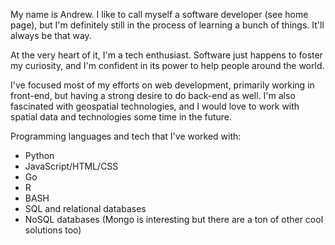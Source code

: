 My name is Andrew. I like to call myself a software developer (see home page), but I'm definitely still in the process of learning a bunch of things. It'll always be that way.

At the very heart of it, I'm a tech enthusiast. Software just happens to foster my curiosity, and I'm confident in its power to help people around the world.

I've focused most of my efforts on web development, primarily working in front-end, but having a strong desire to do back-end as well. I'm also fascinated with geospatial technologies, and I would love to work with spatial data and technologies some time in the future.

Programming languages and tech that I've worked with:

- Python
- JavaScript/HTML/CSS
- Go
- R
- BASH
- SQL and relational databases
- NoSQL databases (Mongo is interesting but there are a ton of other cool solutions too)